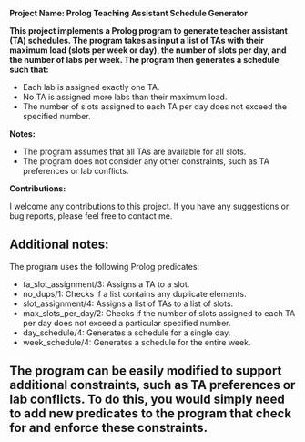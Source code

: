 __Project Name: Prolog Teaching Assistant Schedule Generator__

**This project implements a Prolog program to generate teacher assistant (TA) schedules. The program takes as input a list of TAs with their maximum load (slots per week or day), the number of slots per day, and the number of labs per week. The program then generates a schedule such that:**

- Each lab is assigned exactly one TA.
- No TA is assigned more labs than their maximum load.
- The number of slots assigned to each TA per day does not exceed the specified number.


**Notes:**

- The program assumes that all TAs are available for all slots.
- The program does not consider any other constraints, such as TA preferences or lab conflicts.

**Contributions:**

I welcome any contributions to this project. If you have any suggestions or bug reports, please feel free to contact me.

## Additional notes:

The program uses the following Prolog predicates:

- ta_slot_assignment/3: Assigns a TA to a slot.
- no_dups/1: Checks if a list contains any duplicate elements.
- slot_assignment/4: Assigns a list of TAs to a list of slots.
- max_slots_per_day/2: Checks if the number of slots assigned to each TA per day does not exceed a particular specified number.
- day_schedule/4: Generates a schedule for a single day.
- week_schedule/4: Generates a schedule for the entire week.

## The program can be easily modified to support additional constraints, such as TA preferences or lab conflicts. To do this, you would simply need to add new predicates to the program that check for and enforce these constraints.
